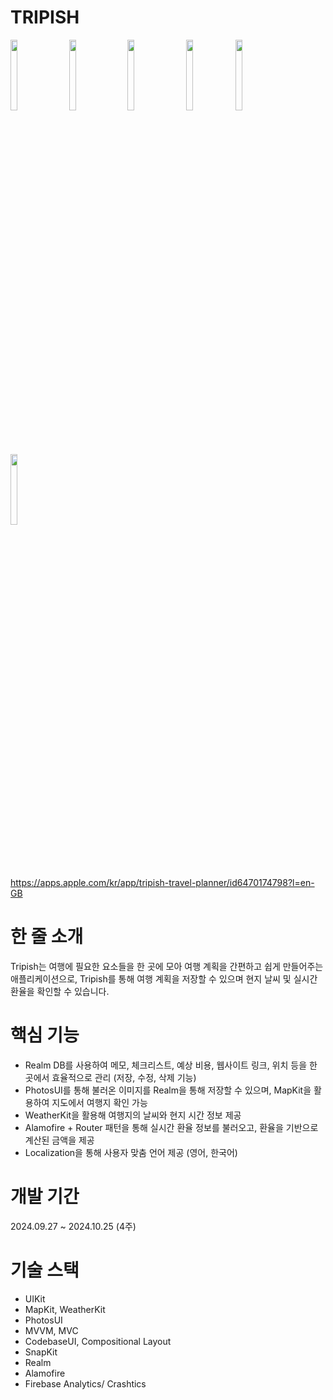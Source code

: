 # TRIPISH

<img src = "https://github.com/yeonupark/MessengerProject/assets/130972950/1a559549-5162-4b8f-8bd3-71eec9419701" width="15%" height="17%">
 <img src = "https://github.com/yeonupark/MessengerProject/assets/130972950/0bb0b35f-e022-48c7-8355-6872d9a5d7dc" width="15%" height="17%">
 <img src = "https://github.com/yeonupark/MessengerProject/assets/130972950/ccb4c033-6748-4b84-ac1c-e9361af7c469" width="15%" height="17%">
 <img src = "https://github.com/yeonupark/MessengerProject/assets/130972950/ba5d0c94-5e21-4cf7-b6a8-a31b6ed689d7" width="15%" height=17%">
 <img src = "https://github.com/yeonupark/MessengerProject/assets/130972950/3e012d5a-5238-45f7-8af6-b6976816fbd3" width="15%" height="17%">
  <img src = "https://github.com/yeonupark/MessengerProject/assets/130972950/0eeff9af-639d-44c0-b748-0c51decf6d94" width="15%" height="17%">

https://apps.apple.com/kr/app/tripish-travel-planner/id6470174798?l=en-GB

# 한 줄 소개
Tripish는 여행에 필요한 요소들을 한 곳에 모아 여행 계획을 간편하고 쉽게 만들어주는 애플리케이션으로, Tripish를 통해 여행 계획을 저장할 수 있으며 현지 날씨 및 실시간 환율을 확인할 수 있습니다.

# 핵심 기능
- Realm DB를 사용하여 메모, 체크리스트, 예상 비용, 웹사이트 링크, 위치 등을 한 곳에서 효율적으로 관리 (저장, 수정, 삭제 기능)
- PhotosUI를 통해 불러온 이미지를 Realm을 통해 저장할 수 있으며, MapKit을 활용하여 지도에서 여행지 확인 가능
- WeatherKit을 활용해 여행지의 날씨와 현지 시간 정보 제공
- Alamofire + Router 패턴을 통해 실시간 환율 정보를 불러오고, 환율을 기반으로 계산된 금액을 제공
- Localization을 통해 사용자 맞춤 언어 제공 (영어, 한국어)
  
# 개발 기간
2024.09.27 ~ 2024.10.25 (4주)

# 기술 스택
- UIKit
- MapKit, WeatherKit
- PhotosUI
- MVVM, MVC
- CodebaseUI, Compositional Layout
- SnapKit
- Realm
- Alamofire
- Firebase Analytics/ Crashtics

